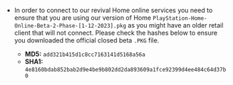 - In order to connect to our revival Home online services you need to ensure that you are using our version of Home `PlayStation-Home-Online-Beta-2-Phase-[1-12-2023].pkg` as you might have an older retail client that will not connect. Please check the hashes below to ensure you downloaded the official closed beta `.PKG` file.

     - **MD5:** `add321b415d1c8cc7163141d5168a56a`
     - **SHA1:** `4e8160bdab852bab2d9e4be9b802dd2da893609a1fce92399d4ee484c64d37b0`
